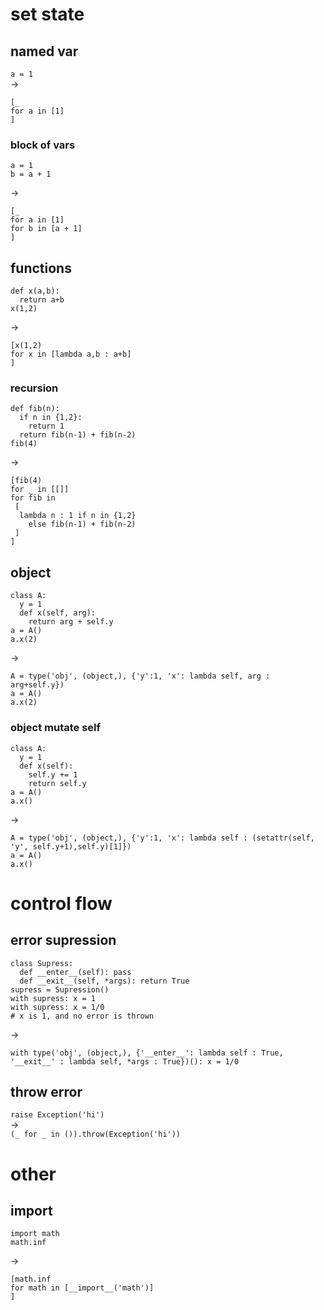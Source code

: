 # set state
## named var
`a = 1`  
->
```
[_
for a in [1]
]
```

### block of vars
```
a = 1
b = a + 1
```
->
```
[_
for a in [1]
for b in [a + 1]
]
```

## functions
```
def x(a,b):
  return a+b
x(1,2)
```
->
```
[x(1,2)
for x in [lambda a,b : a+b]
]
```

### recursion
```
def fib(n):
  if n in {1,2}:
    return 1
  return fib(n-1) + fib(n-2)
fib(4)
```
->
```
[fib(4)
for _ in [[]]
for fib in
 [
  lambda n : 1 if n in {1,2}
    else fib(n-1) + fib(n-2)
 ]
]
```

## object
```
class A:
  y = 1
  def x(self, arg):
    return arg + self.y
a = A()
a.x(2)
```
->
```
A = type('obj', (object,), {'y':1, 'x': lambda self, arg : arg+self.y})
a = A()
a.x(2)
```

### object mutate self
```
class A:
  y = 1
  def x(self):
    self.y += 1
    return self.y
a = A()
a.x()
```
->
```
A = type('obj', (object,), {'y':1, 'x': lambda self : (setattr(self, 'y', self.y+1),self.y)[1]})
a = A()
a.x()
```

# control flow
## error supression
```
class Supress:
  def __enter__(self): pass
  def __exit__(self, *args): return True
supress = Supression()
with supress: x = 1
with supress: x = 1/0
# x is 1, and no error is thrown
```
->
```
with type('obj', (object,), {'__enter__': lambda self : True, '__exit__' : lambda self, *args : True})(): x = 1/0
```

## throw error
`raise Exception('hi')`  
->  
`(_ for _ in ()).throw(Exception('hi'))`  

# other
## import
```
import math
math.inf
```
->
```
[math.inf
for math in [__import__('math')]
]
```

